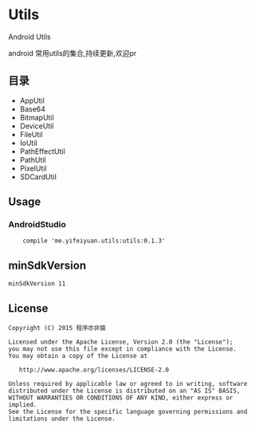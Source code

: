 # Utils
Android Utils

android 常用utils的集合,持续更新,欢迎pr

## 目录

- AppUtil
- Base64
- BitmapUtil
- DeviceUtil
- FileUtil
- IoUtil
- PathEffectUtil
- PathUtil
- PixelUtil
- SDCardUtil


## Usage

### AndroidStudio

```
    compile 'me.yifeiyuan.utils:utils:0.1.3'

```

## minSdkVersion

`minSdkVersion 11`

## License

	Copyright (C) 2015 程序亦非猿  
	 
	Licensed under the Apache License, Version 2.0 (the "License");  
	you may not use this file except in compliance with the License.  
	You may obtain a copy of the License at    
	
	   http://www.apache.org/licenses/LICENSE-2.0    
	
	Unless required by applicable law or agreed to in writing, software  
	distributed under the License is distributed on an "AS IS" BASIS,  
	WITHOUT WARRANTIES OR CONDITIONS OF ANY KIND, either express or implied.  
	See the License for the specific language governing permissions and  
	limitations under the License.  